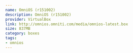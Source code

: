 ```yaml
---
name: OmniOS (r151002)
description: OmniOS (r151002)
provider: VirtualBox
link: http://omnios.omniti.com/media/omnios-latest.box
size: 837MB
category: boxes
tags:
- omnios
---
```

